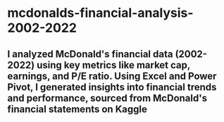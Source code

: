 # mcdonalds-financial-analysis-2002-2022
## I analyzed McDonald's financial data (2002-2022) using key metrics like market cap, earnings, and P/E ratio. Using Excel and Power Pivot, I generated insights into financial trends and performance, sourced from McDonald's financial statements on Kaggle
